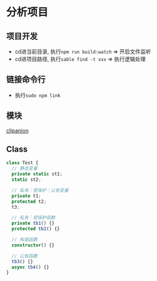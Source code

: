 # 分析项目

## 项目开发
* cd进当前目录, 执行`npm run build:watch` => 开启文件监听
* cd进项目路径, 执行`sable find -t xxx` => 执行逻辑处理

## 链接命令行
* 执行`sudo npm link`

## 模块
[clipanion](https://github.com/arcanis/clipanion)

## Class
```ts
class Test {
  // 静态变量
  private static st1;
  static st2;

  // 私有｜受保护｜公有变量
  private t1;
  protected t2;
  t3;

  // 私有｜受保护函数
  private tb1() {}
  protected tb2() {}

  // 构造函数
  constructor() {}

  // 公有函数
  tb3() {}
  async tb4() {}
}
```